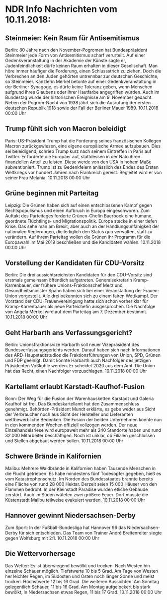 # NDR Info Nachrichten vom 10.11.2018:


## Steinmeier: Kein Raum für Antisemitismus
Berlin: 80 Jahre nach den November-Pogromen hat Bundespräsident Steinmeier jede Form von Antisemitismus scharf verurteilt. Auf einer Gedenkveranstaltung in der Akademie der Künste sagte er, Judenfeindlichkeit dürfe keinen Raum erhalten in dieser Gesellschaft. Man höre immer häufiger die Forderung, einen Schlussstrich zu ziehen. Doch die Verbrechen an den Juden gehörten untrennbar zur deutschen Geschichte, so Steinmeier. Kanzlerin Merkel betonte auf einer Gedenkveranstaltung in der Berliner Synagoge, es dürfe keine Toleranz geben, wenn Menschen aufgrund ihres Glaubens oder ihrer Hautfarbe angegriffen würden. Auch im Bundestag wurde der historischen Ereignisse am 9. November gedacht. Neben der Pogrom-Nacht von 1938 jährt sich die Ausrufung der ersten deutschen Republik 1918 sowie der Fall der Berliner Mauer 1989. 10.11.2018 00:00 Uhr 

## Trump fühlt sich von Macron beleidigt
Paris: US-Präsident Trump hat die Forderung seines französischen Kollegen Macron zurückgewiesen, eine eigene europäische Armee aufzubauen. Dies sei beleidigend, schrieb Trump kurz nach seinem Eintreffen in Paris auf Twitter. Er forderte die Europäer auf, stattdessen in der Nato ihren finanziellen Anteil zu leisten. Diese werde von den USA in hohem Maße subventioniert. Trump ist zu Gedenkfeiern anlässlich des Endes des Ersten Weltkriegs vor hundert Jahren nach Frankreich gereist. Begleitet wird er von seiner Frau Melania. 10.11.2018 00:00 Uhr 

## Grüne beginnen mit Parteitag
Leipzig: Die Grünen haben sich auf einen entschlossenen Kampf gegen Rechtspopulismus und einen Aufbruch in Europa eingeschworen. Zum Auftakt des Parteitages forderte Grünen-Chefin Baerbock eine humane, geordnete Flüchtlings- und Migrationspolitik. Europa stecke in einer tiefen Krise. Das sehe man am Brexit, aber auch an der Handlungsunfähigkeit der nationalen Regierungen, die lediglich den Status quo verwalten, statt zu verändern. Auf ihrem Parteitag wollen die Grünen ihr Programm für die Europawahl im Mai 2019 beschließen und die Kandidaten wählen. 10.11.2018 00:00 Uhr 

## Vorstellung der Kandidaten für CDU-Vorsitz
Berlin: Die drei aussichtsreichsten Kandidaten für den CDU-Vorsitz sind erstmals gemeinsam öffentlich aufgetreten. Generalsekretärin Kramp-Karrenbauer, der frühere Unions-Fraktionschef Merz und Gesundheitsminister Spahn haben sich bei einer Veranstaltung der Frauen-Union vorgestellt. Alle drei bekannten sich zu einem fairen Wettkampf. Der Vorstand der CDU-Frauenvereinigung hatte sich schon vorher klar für Kramp-Karrenbauer als neue Parteichefin ausgesprochen. Die Nachfolge von Angela Merkel wird auf dem Parteitag am 7. Dezember bestimmt. 10.11.2018 00:00 Uhr 

## Geht Harbarth ans Verfassungsgericht?
Berlin: Unionsfraktionsvize Harbarth soll neuer Vizepräsident des Bundesverfassungsgerichts werden. Darauf haben sich nach Informationen des ARD-Haupstadtstudios die Fraktionsführungen von Union, SPD, Grünen und FDP geeinigt. Damit könnte Harbarth auch Nachfolger des jetzigen Präsidenten Voßkuhle werden. Er scheidet 2020 aus dem Amt. Die Union hat das Recht, einen Nachfolger vorzuschlagen. 10.11.2018 00:00 Uhr 

## Kartellamt erlaubt Karstadt-Kaufhof-Fusion
Bonn: Der Weg für die Fusion der Warenhausketten Karstadt und Galeria Kaufhof ist frei. Das Bundeskartellamt hat den Zusammenschluss genehmigt. Behörden-Präsident Mundt erklärte, es gebe weder aus Sicht der Verbraucher noch aus Sicht der Hersteller und Lieferanten wettbewerbliche Bedenken. Die Fusion der beiden Unternehmen könnte nun in den kommenden Wochen offiziell vollzogen werden. Der neue Einzelhandelsriese wird europaweit mehr als 240 Standorte haben und rund 32.000 Mitarbeiter beschäftigen. Noch ist unklar, ob Filialen geschlossen und Stellen abgebaut werden sollen. 10.11.2018 00:00 Uhr 

## Schwere Brände in Kalifornien
Malibu:     Mehrere Waldbrände in Kalifornien haben Tausende Menschen in die Flucht getrieben. Es habe mindestens fünf Todesopfer gegeben, hieß es vom Katastrophenschutz. Im Norden des Bundesstaates brannte bereits eine Fläche von rund 28 000 Hektar. Derzeit seien 15 000 Häuser von den Flammen bedroht. In der Kleinstadt Paradise wurden etliche Gebäude zerstört. Auch im Süden wüteten zwei größere Feuer. Dort musste die Küstenstadt Malibu teilweise evakuiert werden. 10.11.2018 00:00 Uhr 

## Hannover gewinnt Niedersachsen-Derby
Zum Sport: In der Fußball-Bundesliga hat Hannover 96 das Niedersachsen-Derby für sich entschieden. Das Team von Trainer André Breitenreiter siegte gegen Wolfsburg mit 2:1. 10.11.2018 00:00 Uhr 

## Die Wettervorhersage
Das Wetter: Es ist überwiegend bewölkt und trocken. Nach Westen hin einzelne Schauer möglich. Tiefstwerte 10 bis 5 Grad. Am Tage von Westen her leichter Regen, im Südosten und Osten noch länger Sonne und meist trocken. Höchstwerte 12 bis 16 Grad. Die weiteren Aussichten: Am Sonntag gelegentlich Schauer, 11 bis 16 Grad. Am Montag aufgelockert bis stark bewölkt, in Niedersachsen etwas Regen, 11 bis 17 Grad. 10.11.2018 00:00 Uhr 
